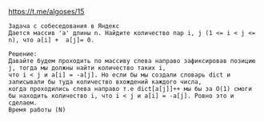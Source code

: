 https://t.me/algoses/15

    Задача с собеседования в Яндекс 
    Дается массив 'a' длины n. Найдите количество пар i, j (1 <= i < j <= n), что a[i] +  a[j]= 0. 
    
    Решение: 
    Давайте будем проходить по массиву слева направо зафиксировав позицию j, тогда мы должны найти количество таких i, 
    что i < j и a[i] = -a[j]. Но если бы мы создали словарь dict и записывали бы туда количество вхождений каждого числа, 
    когда проходились слева направо т.e dict[a[j]]++ мы бы за O(1) смоги бы находить количество i, что i < j и a[i] = -a[j]. Ровно это и сделаем. 
    Время работы (N)
